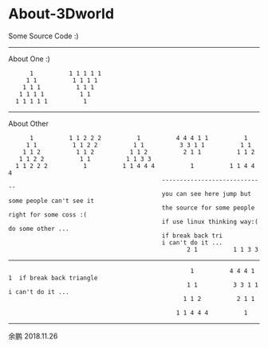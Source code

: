 # About-3Dworld


Some Source Code :)

-------------------------------------------------------------------------------------------------------
About One :)

          1          1 1 1 1 1
         1 1          1 1 1 1
        1 1 1          1 1 1
       1 1 1 1          1 1
      1 1 1 1 1          1

--------------------------------------------------------------------------------------------------------
About Other                                                               

          1          1 1 2 2 2          1          4 4 4 1 1          1             
         1 1          1 1 2 2          1 1          3 3 1 1          1 1  
        1 1 2          1 1 2          1 1 2          2 1 1          1 1 2  
       1 1 2 2          1 1          1 1 3 3                                
      1 1 2 2 2          1          1 1 4 4 4          1          1 1 4 4 4 
                                               -----------------------------                                                                                                                                                    
                                               you can see here jump but some people can't see it                           
                                               the source for some people right for some coss :(                           
                                               if use linux thinking way:( do some other ...                           
                                               if break back tri                           
                                               i can't do it ...                                            
                                                      2 1          1 1 3 3                  
-----------------------------------------------------------------------------------------------    

                                                       1          4 4 4 1 1  if break back triangle
                                                      1 1          3 3 1 1   i can't do it ...
                                                     1 1 2          2 1 1
                                                      
                                                   1 1 4 4 4          1
---------------------------------------------------------------------------------------------                                                                                                                                                                                 
 余鹏
 2018.11.26
